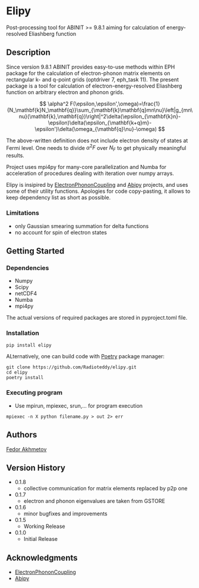# Elipy

Post-processing tool for ABINIT >= 9.8.1 aiming for calculation of energy-resolved Eliashberg function

## Description

Since version 9.8.1 ABINIT provides easy-to-use methods within EPH package for the calculation of electron-phonon matrix elements on rectangular k- and q-point grids (optdriver 7, eph_task 11). The present package is a tool for calculation of electron-energy-resolved Eliashberg function on arbitrary electron and phonon grids. 

$$
\alpha^2 F(\epsilon,\epsilon',\omega)=\frac{1}{N_\mathbf{k}N_\mathbf{q}}\sum_{\mathbf{k}\mathbf{q}mn\nu}\left|g_{mn\nu}(\mathbf{k},\mathbf{q})\right|^2\delta(\epsilon_{\mathbf{k}n}-\epsilon)\delta(\epsilon_{\mathbf{k+q}m}-\epsilon')\delta(\omega_{\mathbf{q}\nu}-\omega)
$$

The above-written definition does not include electron density of states at Fermi level. One needs to divide $\alpha^2 F$ over $N_F$ to get physically meaningful results. 

Project uses mpi4py for many-core parallelization and Numba for acceleration of procedures dealing with iteration over numpy arrays.

Elipy is insipired by [ElectronPhononCoupling](https://github.com/GkAntonius/ElectronPhononCoupling) and [Abipy](https://github.com/abinit/abipy) projects, and uses some of their utility functions. Apologies for code copy-pasting, it allows to keep dependency list as short as possible.  

### Limitations

* only Gaussian smearing summation for delta functions
* no account for spin of electron states

## Getting Started

### Dependencies

* Numpy
* Scipy
* netCDF4
* Numba
* mpi4py

The actual versions of required packages are stored in pyproject.toml file.

### Installation

```
pip install elipy
```
ALternatively, one can build code with [Poetry](https://python-poetry.org) package manager:

```
git clone https://github.com/Radioteddy/elipy.git
cd elipy
poetry install
```
### Executing program

* Use mpirun, mpiexec, srun,... for program execution
```
mpiexec -n X python filename.py > out 2> err
```

## Authors

[Fedor Akhmetov](https://github.com/Radioteddy)

## Version History

* 0.1.8
    * collective communication for matrix elements replaced by p2p one
* 0.1.7
    * electron and phonon eigenvalues are taken from GSTORE
* 0.1.6
    * minor bugfixes and improvements
* 0.1.5
    * Working Release
* 0.1.0
    * Initial Release

## Acknowledgments
* [ElectronPhononCoupling](https://github.com/GkAntonius/ElectronPhononCoupling)
* [Abipy](https://github.com/abinit/abipy)
